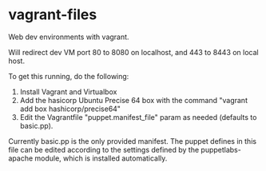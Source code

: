 vagrant-files
=============

Web dev environments with vagrant.

Will redirect dev VM port 80 to 8080 on localhost, and 443 to 8443 on local host.

To get this running, do the following:

 1. Install Vagrant and Virtualbox
 2. Add the hasicorp Ubuntu Precise 64 box with the command "vagrant add box hashicorp/precise64"
 3. Edit the Vagrantfile "puppet.manifest_file" param as needed (defaults to basic.pp). 

 
Currently basic.pp is the only provided manifest. The puppet defines in this file can be edited according to the settings defined by the puppetlabs-apache module, which is installed automatically.
